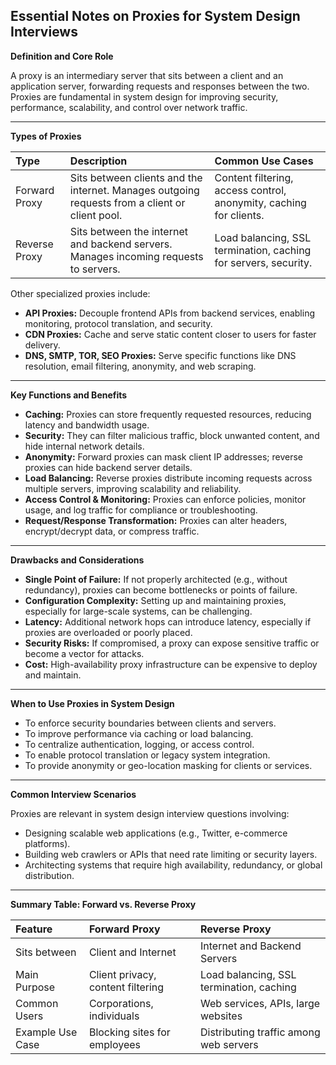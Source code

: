 ## Essential Notes on Proxies for System Design Interviews

**Definition and Core Role**

A proxy is an intermediary server that sits between a client and an application server, forwarding requests and responses between the two. Proxies are fundamental in system design for improving security, performance, scalability, and control over network traffic.

---

**Types of Proxies**

| Type          | Description                                                                                    | Common Use Cases                                                   |
| :------------ | :--------------------------------------------------------------------------------------------- | :----------------------------------------------------------------- |
| Forward Proxy | Sits between clients and the internet. Manages outgoing requests from a client or client pool. | Content filtering, access control, anonymity, caching for clients. |
| Reverse Proxy | Sits between the internet and backend servers. Manages incoming requests to servers.           | Load balancing, SSL termination, caching for servers, security.    |

Other specialized proxies include:

- **API Proxies:** Decouple frontend APIs from backend services, enabling monitoring, protocol translation, and security.
- **CDN Proxies:** Cache and serve static content closer to users for faster delivery.
- **DNS, SMTP, TOR, SEO Proxies:** Serve specific functions like DNS resolution, email filtering, anonymity, and web scraping.

---

**Key Functions and Benefits**

- **Caching:** Proxies can store frequently requested resources, reducing latency and bandwidth usage.
- **Security:** They can filter malicious traffic, block unwanted content, and hide internal network details.
- **Anonymity:** Forward proxies can mask client IP addresses; reverse proxies can hide backend server details.
- **Load Balancing:** Reverse proxies distribute incoming requests across multiple servers, improving scalability and reliability.
- **Access Control \& Monitoring:** Proxies can enforce policies, monitor usage, and log traffic for compliance or troubleshooting.
- **Request/Response Transformation:** Proxies can alter headers, encrypt/decrypt data, or compress traffic.

---

**Drawbacks and Considerations**

- **Single Point of Failure:** If not properly architected (e.g., without redundancy), proxies can become bottlenecks or points of failure.
- **Configuration Complexity:** Setting up and maintaining proxies, especially for large-scale systems, can be challenging.
- **Latency:** Additional network hops can introduce latency, especially if proxies are overloaded or poorly placed.
- **Security Risks:** If compromised, a proxy can expose sensitive traffic or become a vector for attacks.
- **Cost:** High-availability proxy infrastructure can be expensive to deploy and maintain.

---

**When to Use Proxies in System Design**

- To enforce security boundaries between clients and servers.
- To improve performance via caching or load balancing.
- To centralize authentication, logging, or access control.
- To enable protocol translation or legacy system integration.
- To provide anonymity or geo-location masking for clients or services.

---

**Common Interview Scenarios**

Proxies are relevant in system design interview questions involving:

- Designing scalable web applications (e.g., Twitter, e-commerce platforms).
- Building web crawlers or APIs that need rate limiting or security layers.
- Architecting systems that require high availability, redundancy, or global distribution.

---

**Summary Table: Forward vs. Reverse Proxy**

| Feature          | Forward Proxy                     | Reverse Proxy                            |
| :--------------- | :-------------------------------- | :--------------------------------------- |
| Sits between     | Client and Internet               | Internet and Backend Servers             |
| Main Purpose     | Client privacy, content filtering | Load balancing, SSL termination, caching |
| Common Users     | Corporations, individuals         | Web services, APIs, large websites       |
| Example Use Case | Blocking sites for employees      | Distributing traffic among web servers   |

